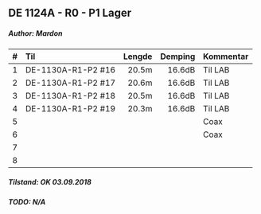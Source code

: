 ## DE 1124A - R0 - P1 Lager
##### Author: Mardon

|  #  |        Til       |Lengde|Demping|Kommentar|
|----:|:-----------------|-----:|------:|:--------|
|    1|DE-1130A-R1-P2 #16| 20.5m| 16.6dB|Til LAB  |
|    2|DE-1130A-R1-P2 #17| 20.6m| 16.6dB|Til LAB  |
|    3|DE-1130A-R1-P2 #18| 20.5m| 16.6dB|Til LAB  |
|    4|DE-1130A-R1-P2 #19| 20.3m| 16.6dB|Til LAB  |
|    5|                  |      |       |Coax     |
|    6|                  |      |       |Coax     |
|    7|                  |      |       |         |
|    8|                  |      |       |         |

##### Tilstand: OK 03.09.2018
##### TODO: N/A
